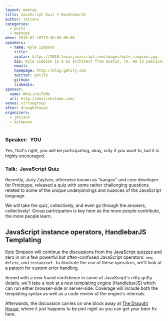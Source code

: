 ```yaml
---
layout: meetup
title: JavaScript Quiz + HandlebarJS
author: jmccann
categories:
  - posts
  - meetups
when: 2010-02-16T19:30:00-06:00
speakers:
  - name: Kyle Simpson
    title:
    avatar: https://2010.texasjavascript.com/images/kyle_simpson.jpg
    bio: Kyle Simpson is a UI architect from Austin, TX. He is passionate about user experience, specifically optimizing the UI to be as responsive, efficient, secure, and scalable as possible. He considers JavaScript the ultimate language and is constantly tinkering with how to push it further. If something can't be done in JavaScript or web technology, he's bored by it. He has a number of open-source projects, including flXHR, LABjs, mpAjax, and jXHR, and he also is a core contributor to SWFObject. Check him out at <a href="http://blog.getify.com">Getify</a>.
    email:
    homepage: http://blog.getify.com
    twitter: getify
    github:
    linkedin:
sponsor:
  name: WhoLinksToMe
  url: http://wholinkstome.com/
venue: virtuegroup
after: draughthouse
organizers:
  - jmccann
  - ksimpson
---
```


### Speaker:  YOU

Yes, that's right, you will be participating, okay, only if you want to, but it is highly encouraged.

### Talk:  JavaScript Quiz

Recently, Juriy Zaytsev, otherwise known as "kangax" and core developer for Prototype, released a quiz with some rather challenging questions related to some of the unique underpinnings and nuances of the JavaScript language.

We will take the quiz, collectively, and even go through the answers, collectively!  Group participation is key here as the more people contribute, the more people learn.

## JavaScript instance operators, HandlebarJS Templating

Kyle Simpson will continue the discussions from the JavaScript quizzes and zero in on a few powerful but often-confused JavaScript operators: `new`, `delete`, and `instanceof`. To illustrate the use of these operators, we'll look at a pattern for custom error handling.

Armed with a new found confidence in some of JavaScript's nitty gritty details, we'll take a look at a new templating engine (HandlebarJS) which can run either browser-side or server-side. Coverage will include both the templating syntax as well as a code review of the engine's internals.

Afterwards, the discussion carries on one block away at [The Draught House][4], where it just happens to be pint night so you can get your beer fix here.

[4]: http://bit.ly/blsxp "Google Map of The Draught House"
